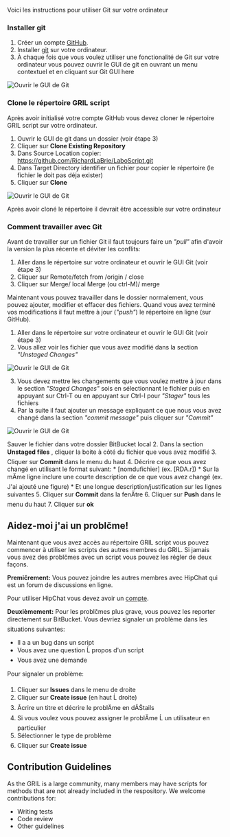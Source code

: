 Voici les instructions pour utiliser Git sur votre ordinateur

### Installer git

1. Créer un compte [GitHub](www.github.com). 
2. Installer [git](https://git-scm.com/) sur votre ordinateur.
3. À chaque fois que vous voulez utiliser une fonctionalité de Git sur votre ordinateur vous pouvez ouvrir le GUI de git en ouvrant un menu contextuel et en cliquant sur Git GUI here

![Ouvrir le GUI de Git](https://github.com/RichardLaBrie/LaboScript/blob/master/Images/Inst1.png)

### Clone le répertoire GRIL script 
Après avoir initialisé votre compte GitHub vous devez cloner le répertoire GRIL script sur votre ordinateur. 

1. Ouvrir le GUI de git dans un dossier (voir étape 3) 
2. Cliquer sur **Clone Existing Repository** 
3. Dans Source Location copier: https://github.com/RichardLaBrie/LaboScript.git
4. Dans Target Directory identifier un fichier pour copier le répertoire (le fichier le doit pas déja exister)
5. Cliquer sur **Clone**

![Ouvrir le GUI de Git](https://github.com/RichardLaBrie/LaboScript/blob/master/Images/Inst2.png)


Après avoir cloné le répertoire il devrait être accessible sur votre ordinateur

### Comment travailler avec Git

Avant de travailler sur un fichier Git il faut toujours faire un *"pull"* afin d'avoir la version la plus récente et déviter les conflits:

1. Aller dans le répertoire sur votre ordinateur et ouvrir le GUI Git (voir étape 3)
2. Cliquer sur Remote/fetch from /origin / close
2. Cliquer sur Merge/ local Merge (ou ctrl-M)/ merge

Maintenant vous pouvez travailler dans le dossier normalement, vous pouvez ajouter, modifier et effacer des fichiers. Quand vous avez terminé vos modifications il faut mettre à jour (*"push"*) le répertoire en ligne (sur GitHub). 

1. Aller dans le répertoire sur votre ordinateur et ouvrir le GUI Git (voir étape 3)
2. Vous allez voir les fichier que vous avez modifié dans la section *"Unstaged Changes"*

![Ouvrir le GUI de Git](https://github.com/RichardLaBrie/LaboScript/blob/master/Images/Inst3.1.png)


3. Vous devez mettre les changements que vous voulez mettre à jour dans le section *"Staged Changes"* sois en sélectionnant le fichier puis en appuyant sur Ctrl-T ou en appuyant sur Ctrl-I pour *"Stager"* tous les fichiers
4. Par la suite il faut ajouter un message expliquant ce que nous vous avez changé dans la section *"commit message"* puis cliquer sur *"Commit"* 

![Ouvrir le GUI de Git](https://github.com/RichardLaBrie/LaboScript/blob/master/Images/Inst3.png)


Sauver le fichier dans votre dossier BitBucket local
2. Dans la section **Unstaged files** , cliquer la boite à côté du fichier que vous avez modifié
3. Cliquer sur **Commit** dans le menu du haut
4. Décrire ce que vous avez changé en utilisant le format suivant: 
    * [nomdufichier] (ex. [RDA.r])
    * Sur la mÄme ligne inclure une courte description de ce que vous avez changé (ex. J'ai ajouté une figure)
    * Et une longue description/justification sur les lignes suivantes
5. Cliquer sur **Commit** dans la fenÄtre
6. Cliquer sur **Push** dans le menu du haut
7. Cliquer sur **ok**

## Aidez-moi j'ai un problčme!

 Maintenant que vous avez accès au répertoire GRIL script vous pouvez commencer à utiliser les scripts des autres membres du GRIL. Si jamais vous avez des problčmes avec un script vous pouvez les régler de deux façons. 

**Premičrement:** Vous pouvez joindre les autres membres avec HipChat qui est un forum de discussions en ligne. 

Pour utiliser HipChat vous devez avoir un  [compte](https://www.hipchat.com/invite/557670/19fd6dfb681a58ea11742fc82192bcdd?utm_campaign=company_room_link).


**Deuxièmement:** Pour les problčmes plus grave, vous pouvez les reporter directement sur BitBucket. Vous devriez signaler un problème dans les situations suivantes:
* Il a a un bug dans un script
* Vous avez une question Ĺ propos d'un script
* Vous avez une demande 


Pour signaler un problème:

1. Cliquer sur **Issues** dans le menu de droite
2. Cliquer sur **Create issue** (en haut Ĺ droite)
3. Ăcrire un titre et décrire le problÄme en dĂŠtails
4. Si vous voulez vous pouvez assigner le problÄme Ĺ un utilisateur en particulier 
5. Sélectionner le type de problème
6. Cliquer sur **Create issue**
 
## Contribution Guidelines ##

As the GRIL is a large community, many members may have scripts for methods that are not already included in the respository. We welcome contributions for:

* Writing tests
* Code review
* Other guidelines

